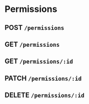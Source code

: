 # Permissions

## POST `/permissions`

## GET `/permissions`

## GET `/permissions/:id`

## PATCH `/permissions/:id`

## DELETE `/permissions/:id`
